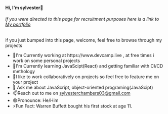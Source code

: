  <div>
        <h4>Hi, I'm sylvester👋</h4>
        <h6>if you were directed to this page for recruitment purposes here is a link to <a href="">My portfolio</a></h6>
        <p>if you just bumped into this page, welcome, feel free to browse through my projects  </p>
        <ul>
            <li>🔭I'm Currently working at https://www.devcamp.live , at free times i work on some personal projects </li>
            <li>🌱I'm Currently learning JavaScipt(React) and getting familiar with CI/CD methology </li>
            <li>👯I like to work collaboratively on projects so feel free to feature me on your project</li>
            <li>💬 Ask me about JavaScript, object-oriented programing(JavaScipt)</li>
            <li>📫Reach out to me on <a href="sylvesterchambers03@gmail.com">sylvesterchambers03@gmail.com</a> </li>
            <li>😄Pronounce: He/Him</li>
            <li>⚡Fun Fact: Warren Buffett bought his first stock at age 11. </li>
        </ul>
    </div>
